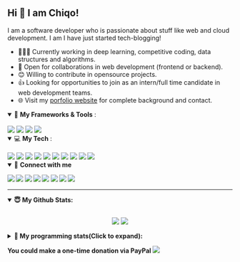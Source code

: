 ## Hi 👋 I am Chiqo!
I am a software developer who is passionate about stuff like web and cloud development. I am  I have just started tech-blogging! 

- 👨🏽‍💻 Currently working in deep learning, competitive coding, data structures and algorithms.
- 🤝 Open for collaborations in web development (frontend or backend).
- 😊 Willing to contribute in opensource projects.
- 👍 Looking for opportunities to join as an intern/full time candidate in web development teams.
- 🌐 Visit my [porfolio website](https://chiqors.github.io/) for complete background and contact.

<details open>
<summary>🔨 <b>My Frameworks & Tools</b> :</summary>

<br>

<img src="https://img.shields.io/badge/AdonisJS%20-%23220052.svg?&style=for-the-badge&logo=AdonisJS&logoColor=white"/>
<img src="https://img.shields.io/badge/Laravel%20-%23FF2D20.svg?&style=for-the-badge&logo=Laravel&logoColor=white"/>
<img src="https://img.shields.io/badge/React%20-%2361DAFB.svg?&style=for-the-badge&logo=React&logoColor=white"/>
<img src="https://img.shields.io/badge/Figma%20-%23F24E1E.svg?&style=for-the-badge&logo=Figma&logoColor=white"/>

</details>

<details open>
<summary>💻 <b>My Tech</b> :</summary>

<br>

<img src="https://img.shields.io/badge/javascript%20-%23F7DF1E.svg?&style=for-the-badge&logo=JavaScript&logoColor=white"/>
<img src="https://img.shields.io/badge/php%20-%23777BB4.svg?&style=for-the-badge&logo=PHP&logoColor=white"/>
<img src="https://img.shields.io/badge/apache%20-%23D22128.svg?&style=for-the-badge&logo=Apache&logoColor=white"/>
<img src="https://img.shields.io/badge/nodejs%20-%23339933.svg?&style=for-the-badge&logo=Node.js&logoColor=white"/>
<img src="https://img.shields.io/badge/heroku%20-%23430098.svg?&style=for-the-badge&logo=heroku&logoColor=white"/>
<img src="https://img.shields.io/badge/azure%20-%230089D6.svg?&style=for-the-badge&logo=Microsoft%20Azure&logoColor=white"/>
<img src="https://img.shields.io/badge/AWS%20-%23FF9900.svg?&style=for-the-badge&logo=amazon-aws&logoColor=white"/>
<img src="https://img.shields.io/badge/mysql%20-%234479A1.svg?&style=for-the-badge&logo=MySQL&logoColor=white"/>
<img src="https://img.shields.io/badge/postgresql%20-%23336791.svg?&style=for-the-badge&logo=PostgreSQL&logoColor=white"/>
<img src="https://img.shields.io/badge/mongodb%20-%2347A248.svg?&style=for-the-badge&logo=MongoDB&logoColor=white"/>

</details>

<details open>
<summary>🤝 <b>Connect with me<b></summary>

<p align = "center">

![](https://img.shields.io/github/followers/chiqors?style=for-the-badge&logo=github&label=GitHub)
[<img src="https://img.shields.io/twitter/follow/chiqors?label=Twitter&style=for-the-badge&logo=twitter&logoColor=white&labelColor=1DA1F2" />](https://twitter.com/chiqors)
[<img src ="https://img.shields.io/badge/portfolio-web-%23.svg?&style=for-the-badge&logo=&logoColor=white%22">](https://chiqors.github.io/)
[<img src="https://img.shields.io/badge/medium-%2312100E.svg?&style=for-the-badge&logo=medium&logoColor=white" />](https://medium.com/@chiqors)
[<img src="https://img.shields.io/badge/linkedin-%230077B5.svg?&style=for-the-badge&logo=linkedin&logoColor=white" />](https://www.linkedin.com/in/chiqors/)
[<img src="https://img.shields.io/badge/Discord--Han%236674-%237289DA.svg?&style=for-the-badge&logo=discord&logoColor=white" />](https://discord.com/app)
[<img src = "https://img.shields.io/badge/instagram-%23E4405F.svg?&style=for-the-badge&logo=instagram&logoColor=white">](https://www.instagram.com/chiqors_origin/)
[<img src = "https://img.shields.io/badge/facebook-%231877F2.svg?&style=for-the-badge&logo=facebook&logoColor=white">](https://www.facebook.com/chiqors/)

</p>

</details>

---

<details open>
 <summary> 😇 <b>My Github Stats</b>: </summary>

<br>

<p align = "center">
  <img src = "https://github-readme-stats.vercel.app/api?username=chiqors&show_icons=true&theme=radical&line_height=27">
  <img src = "https://github-readme-stats.vercel.app/api/top-langs/?username=chiqors&hide=css,html&theme=tokyonight">
</p>

</design>

<details> 
 <summary>🤖 <b>My programming stats(Click to expand)</b>: </summary>

<!--START_SECTION:waka-->
**I'm a night 🦉** 

```text
🌞 Morning    90 commits     ████░░░░░░░░░░░░░░░░░░░░░   18.99% 
🌆 Daytime    144 commits    ███████░░░░░░░░░░░░░░░░░░   30.38% 
🌃 Evening    168 commits    ████████░░░░░░░░░░░░░░░░░   35.44% 
🌙 Night      72 commits     ███░░░░░░░░░░░░░░░░░░░░░░   15.19%

```
📅 **I'm Most Productive on Sundays** 

```text
Monday       54 commits     ██░░░░░░░░░░░░░░░░░░░░░░░   11.39% 
Tuesday      51 commits     ██░░░░░░░░░░░░░░░░░░░░░░░   10.76% 
Wednesday    45 commits     ██░░░░░░░░░░░░░░░░░░░░░░░   9.49% 
Thursday     68 commits     ███░░░░░░░░░░░░░░░░░░░░░░   14.35% 
Friday       73 commits     ███░░░░░░░░░░░░░░░░░░░░░░   15.4% 
Saturday     87 commits     ████░░░░░░░░░░░░░░░░░░░░░   18.35% 
Sunday       96 commits     █████░░░░░░░░░░░░░░░░░░░░   20.25%

```

<!--END_SECTION:waka-->

</details>

You could make a one-time donation via PayPal
[<img src = "https://img.shields.io/badge/paypal-%2300457C.svg?&style=for-the-badge&logo=paypal&logoColor=white">](https://paypal.me/chiqors105)
